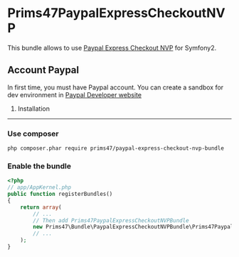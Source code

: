 # Prims47PaypalExpressCheckoutNVP

This bundle allows to use [Paypal Express Checkout NVP](https://developer.paypal.com/docs/classic/express-checkout/integration-guide/ECGettingStarted/) for Symfony2.

Account Paypal
--------------

In first time, you must have Paypal account. 
You can create a sandbox for dev environment in [Paypal Developer website](https://developer.paypal.com/)


1. Installation
---------------

### Use composer

```
php composer.phar require prims47/paypal-express-checkout-nvp-bundle
```

### Enable the bundle

``` php
<?php
// app/AppKernel.php
public function registerBundles()
{
    return array(
        // ...
        // Then add Prims47PaypalExpressCheckoutNVPBundle
        new Prims47\Bundle\PaypalExpressCheckoutNVPBundle\Prims47PaypalExpressCheckoutNVPBundle(),
        // ...
    );
}
```
